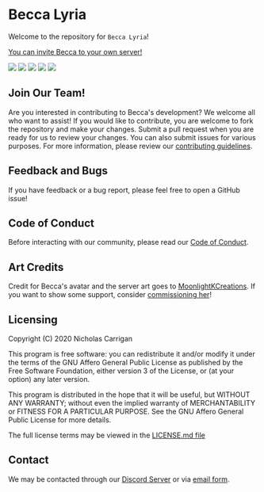 # Becca Lyria

Welcome to the repository for `Becca Lyria`!

[You can invite Becca to your own server!](http://invite.beccalyria.com)

![](https://img.shields.io/codeclimate/maintainability/BeccaLyria/discord-bot)
![](https://img.shields.io/codeclimate/issues/BeccaLyria/discord-bot)
![](https://img.shields.io/codeclimate/tech-debt/BeccaLyria/discord-bot)
![](https://img.shields.io/lgtm/alerts/github/BeccaLyria/discord-bot)
![](https://img.shields.io/lgtm/grade/javascript/github/BeccaLyria/discord-bot)

## Join Our Team!

Are you interested in contributing to Becca's development? We welcome all who want to assist! If you would like to contribute, you are welcome to fork the repository and make your changes. Submit a pull request when you are ready for us to review your changes. You can also submit issues for various purposes. For more information, please review our [contributing guidelines](./CONTRIBUTING.md).

## Feedback and Bugs

If you have feedback or a bug report, please feel free to open a GitHub issue!

## Code of Conduct

Before interacting with our community, please read our [Code of Conduct](CODE_OF_CONDUCT.md).

## Art Credits

Credit for Becca's avatar and the server art goes to [MoonlightKCreations](https://www.instagram.com/moonlightkcreations/). If you want to show some support, consider [commissioning her](https://meitanteimoonlight.wixsite.com/moonlightkcreations/commissions)!

## Licensing

Copyright (C) 2020 Nicholas Carrigan

This program is free software: you can redistribute it and/or modify it under the terms of the GNU Affero General Public License as published by the Free Software Foundation, either version 3 of the License, or (at your option) any later version.

This program is distributed in the hope that it will be useful, but WITHOUT ANY WARRANTY; without even the implied warranty of MERCHANTABILITY or FITNESS FOR A PARTICULAR PURPOSE.  See the GNU Affero General Public License for more details.

The full license terms may be viewed in the [LICENSE.md file](./LICENSE.md)

## Contact

We may be contacted through our [Discord Server](http://chat.nhcarrigan.com) or via [email form](https://contact.nhcarrigan.com).

